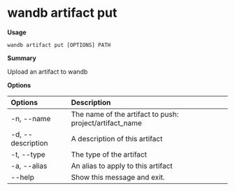 # wandb artifact put

**Usage**

`wandb artifact put [OPTIONS] PATH`

**Summary**

Upload an artifact to wandb

**Options**

| **Options** | **Description** |
| :--- | :--- |
| -n, --name | The name of the artifact to push: project/artifact_name |
| -d, --description | A description of this artifact |
| -t, --type | The type of the artifact |
| -a, --alias | An alias to apply to this artifact |
| --help | Show this message and exit. |

